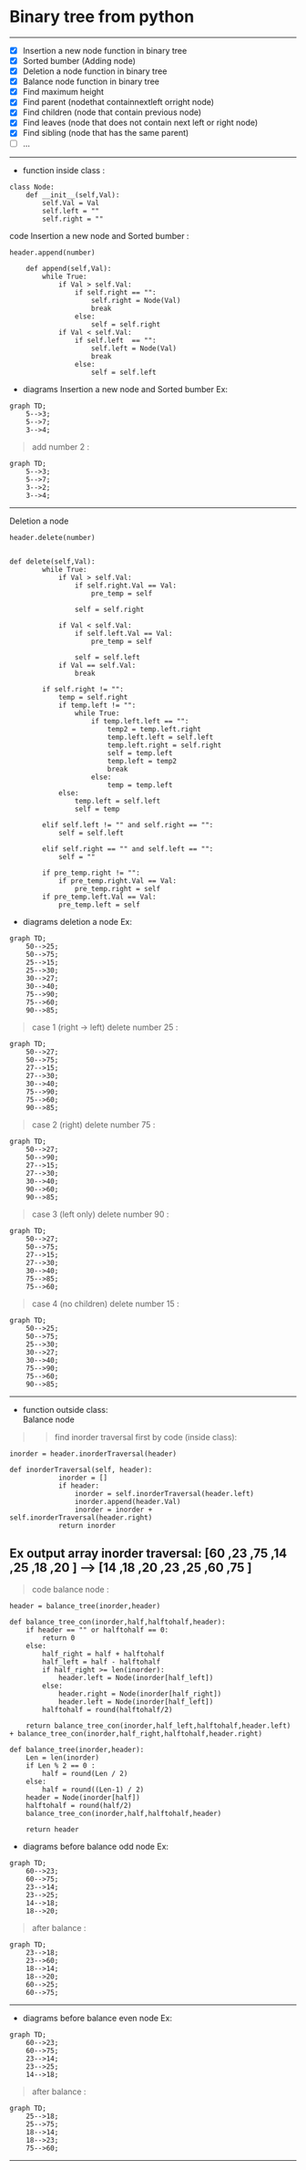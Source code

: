 # Binary tree from python
---
- [x] Insertion a new node function in binary tree
- [x] Sorted bumber (Adding node)
- [x] Deletion a node function in binary tree
- [x] Balance node function in binary tree 
- [x] Find maximum height
- [x] Find parent (nodethat containnextleft orright node)
- [x] Find children (node that contain previous node)
- [x] Find leaves (node that does not contain next left or right node)
- [x] Find sibling (node that has the same parent)
- [ ] ...
---
 * function inside class :
```
class Node:
    def __init__(self,Val):
        self.Val = Val
        self.left = ""
        self.right = ""
```
code Insertion a new node and Sorted bumber :
```
header.append(number)
```
```
    def append(self,Val):
        while True:
            if Val > self.Val:
                if self.right == "":
                    self.right = Node(Val)
                    break
                else:
                    self = self.right
            if Val < self.Val:
                if self.left  == "":
                    self.left = Node(Val)
                    break
                else:
                    self = self.left
```
* diagrams Insertion a new node and Sorted bumber Ex:
```mermaid
graph TD;
    5-->3;
    5-->7;
    3-->4;
```
> add number 2 :
```mermaid
graph TD;
    5-->3;
    5-->7;
    3-->2;
    3-->4;
```
---
Deletion a node <br />
```
header.delete(number)
```
```

def delete(self,Val):
        while True:
            if Val > self.Val:
                if self.right.Val == Val:
                    pre_temp = self
                    
                self = self.right
                    
            if Val < self.Val:
                if self.left.Val == Val:
                    pre_temp = self
                    
                self = self.left
            if Val == self.Val:
                break
        
        if self.right != "":
            temp = self.right
            if temp.left != "":
                while True:
                    if temp.left.left == "":
                        temp2 = temp.left.right
                        temp.left.left = self.left
                        temp.left.right = self.right
                        self = temp.left
                        temp.left = temp2
                        break
                    else:
                        temp = temp.left
            else:
                temp.left = self.left
                self = temp
                
        elif self.left != "" and self.right == "":
            self = self.left
            
        elif self.right == "" and self.left == "":
            self = ""
            
        if pre_temp.right != "":
            if pre_temp.right.Val == Val:
                pre_temp.right = self
        if pre_temp.left.Val == Val:
            pre_temp.left = self
```
* diagrams deletion a node Ex:
```mermaid
graph TD;
    50-->25;
    50-->75;
    25-->15;
    25-->30;
    30-->27;
    30-->40;
    75-->90;
    75-->60;
    90-->85;
```
> case 1 (right -> left) delete number 25 :
```mermaid
graph TD;
    50-->27;
    50-->75;
    27-->15;
    27-->30;
    30-->40;
    75-->90;
    75-->60;
    90-->85;
```
> case 2 (right) delete number 75 :
```mermaid
graph TD;
    50-->27;
    50-->90;
    27-->15;
    27-->30;
    30-->40;
    90-->60;
    90-->85;
```
> case 3 (left only) delete number 90 :
```mermaid
graph TD;
    50-->27;
    50-->75;
    27-->15;
    27-->30;
    30-->40;
    75-->85;
    75-->60;
```
> case 4 (no children) delete number 15 :
```mermaid
graph TD;
    50-->25;
    50-->75;
    25-->30;
    30-->27;
    30-->40;
    75-->90;
    75-->60;
    90-->85;
```
---
* function outside class:<br />
 Balance node<br />
> > find inorder traversal first by code (inside class):
```
inorder = header.inorderTraversal(header)
```
```
def inorderTraversal(self, header):
            inorder = []
            if header:
                inorder = self.inorderTraversal(header.left)
                inorder.append(header.Val)
                inorder = inorder + self.inorderTraversal(header.right)
            return inorder
```
Ex output array inorder traversal: [60 ,23 ,75 ,14 ,25 ,18 ,20 ] --> [14 ,18 ,20 ,23 ,25 ,60 ,75 ]
---
> code balance node :
```
header = balance_tree(inorder,header)
```
```
def balance_tree_con(inorder,half,halftohalf,header):
    if header == "" or halftohalf == 0:
        return 0
    else:
        half_right = half + halftohalf
        half_left = half - halftohalf
        if half_right >= len(inorder):
            header.left = Node(inorder[half_left])
        else:
            header.right = Node(inorder[half_right])
            header.left = Node(inorder[half_left])
        halftohalf = round(halftohalf/2)

    return balance_tree_con(inorder,half_left,halftohalf,header.left) + balance_tree_con(inorder,half_right,halftohalf,header.right)

def balance_tree(inorder,header):
    Len = len(inorder)
    if Len % 2 == 0 :
        half = round(Len / 2)
    else:
        half = round((Len-1) / 2)
    header = Node(inorder[half])
    halftohalf = round(half/2)
    balance_tree_con(inorder,half,halftohalf,header)

    return header
```
* diagrams before balance odd node Ex:
```mermaid
graph TD;
    60-->23;
    60-->75;
    23-->14;
    23-->25;
    14-->18;
    18-->20;
```
> after balance  :
```mermaid
graph TD;
    23-->18;
    23-->60;
    18-->14;
    18-->20;
    60-->25;
    60-->75;
```
---
* diagrams before balance even node Ex:
```mermaid
graph TD;
    60-->23;
    60-->75;
    23-->14;
    23-->25;
    14-->18;
```
> after balance  :
```mermaid
graph TD;
    25-->18;
    25-->75;
    18-->14;
    18-->23;
    75-->60;
```
---
